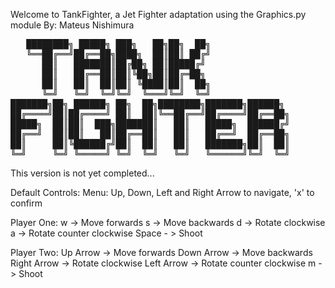 Welcome to TankFighter, a Jet Fighter adaptation using the Graphics.py module
By: Mateus Nishimura
<pre>
   ████████╗ █████╗ ███╗   ██╗██╗  ██╗  
   ╚══██╔══╝██╔══██╗████╗  ██║██║ ██╔╝  
      ██║   ███████║██╔██╗ ██║█████╔╝   
      ██║   ██╔══██║██║╚██╗██║██╔═██╗   
      ██║   ██║  ██║██║ ╚████║██║  ██╗  
      ╚═╝   ╚═╝  ╚═╝╚═╝  ╚═══╝╚═╝  ╚═╝  
███████╗██╗ ██████╗ ██╗  ██╗████████╗███████╗██████╗  
██╔════╝██║██╔════╝ ██║  ██║╚══██╔══╝██╔════╝██╔══██╗  
█████╗  ██║██║  ███╗███████║   ██║   █████╗  ██████╔╝  
██╔══╝  ██║██║   ██║██╔══██║   ██║   ██╔══╝  ██╔══██╗   
██║     ██║╚██████╔╝██║  ██║   ██║   ███████╗██║  ██║  
╚═╝     ╚═╝ ╚═════╝ ╚═╝  ╚═╝   ╚═╝   ╚══════╝╚═╝  ╚═╝  
</pre>
This version is not yet completed...

Default Controls:
   Menu: Up, Down, Left and Right Arrow to navigate, 'x' to confirm

   Player One: w -> Move forwards
                s -> Move backwards
                d -> Rotate clockwise
                a -> Rotate counter clockwise
		Space - > Shoot

   Player Two: Up Arrow -> Move forwards
                Down Arrow -> Move backwards
                Right Arrow -> Rotate clockwise
                Left Arrow -> Rotate counter clockwise
		m - > Shoot
